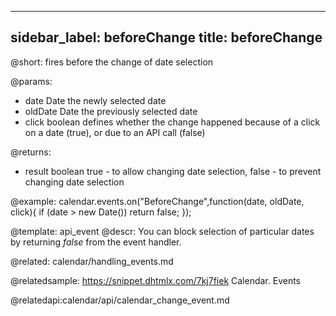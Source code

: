 
---
sidebar_label: beforeChange
title: beforeChange
---          

@short:
fires before the change of date selection

@params:
- date  		Date    	the newly selected date
- oldDate  	 	Date    	the previously selected date
- click 		boolean 	defines whether the change happened because of a click on a date (true), or due to an API call (false)

@returns:
- result		boolean		true - to allow changing date selection, false - to prevent changing date selection

@example:
calendar.events.on("BeforeChange",function(date, oldDate, click){
	if (date > new Date())
    	return false;
});


@template: api_event
@descr:
You can block selection of particular dates by returning *false* from the event handler.

@related:
calendar/handling_events.md

@relatedsample:
https://snippet.dhtmlx.com/7kj7fiek	Calendar. Events

@relatedapi:calendar/api/calendar_change_event.md